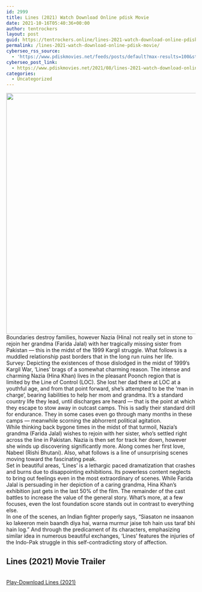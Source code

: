 ```yaml
---
id: 2999
title: Lines (2021) Watch Download Online pdisk Movie
date: 2021-10-16T05:40:36+00:00
author: tentrockers
layout: post
guid: https://tentrockers.online/lines-2021-watch-download-online-pdisk-movie/
permalink: /lines-2021-watch-download-online-pdisk-movie/
cyberseo_rss_source:
  - 'https://www.pdiskmovies.net/feeds/posts/default?max-results=100&start-index=801'
cyberseo_post_link:
  - https://www.pdiskmovies.net/2021/08/lines-2021-watch-download-online-pdisk.html
categories:
  - Uncategorized
---
```

<div class="separator">
  <a href="https://1.bp.blogspot.com/-Nj0EF6VnXc8/YSda0MC1j6I/AAAAAAAAAZg/GtTfXLOhzsU7rkqAzMUqgWl1VJIxwZOLQCLcBGAsYHQ/s960/Lines%2B%25282021%2529%2BWatch%2BDownload%2BOnline%2Bpdisk%2BMovie.jpg" imageanchor="1"><img loading="lazy" border="0" data-original-height="960" data-original-width="775" height="640" src="https://1.bp.blogspot.com/-Nj0EF6VnXc8/YSda0MC1j6I/AAAAAAAAAZg/GtTfXLOhzsU7rkqAzMUqgWl1VJIxwZOLQCLcBGAsYHQ/w516-h640/Lines%2B%25282021%2529%2BWatch%2BDownload%2BOnline%2Bpdisk%2BMovie.jpg" width="516" /></a>
</div>

<div>
  <div>
    <span>Boundaries destroy families, however Nazia (Hina) not really set in stone to rejoin her grandma (Farida Jalal) with her tragically missing sister from Pakistan — this in the midst of the 1999 Kargil struggle. What follows is a muddled relationship past borders that in the long run ruins her life.&nbsp;</span>
  </div>
  
  <div>
    <span>Survey: Depicting the existences of those dislodged in the midst of 1999&#8217;s Kargil War, &#8216;Lines&#8217; brags of a somewhat charming reason. The intense and charming Nazia (Hina Khan) lives in the pleasant Poonch region that is limited by the Line of Control (LOC). She lost her dad there at LOC at a youthful age, and from that point forward, she&#8217;s attempted to be the &#8216;man in charge&#8217;, bearing liabilities to help her mom and grandma. It&#8217;s a standard country life they lead, until discharges are heard — that is the point at which they escape to stow away in outcast camps. This is sadly their standard drill for endurance. They in some cases even go through many months in these camps — meanwhile scorning the abhorrent political agitation.&nbsp;</span>
  </div>
  
  <div>
    <span>While thinking back bygone times in the midst of that turmoil, Nazia&#8217;s grandma (Farida Jalal) wishes to rejoin with her sister, who&#8217;s settled right across the line in Pakistan. Nazia is then set for track her down, however she winds up discovering significantly more. Along comes her first love, Nabeel (Rishi Bhutani). Also, what follows is a line of unsurprising scenes moving toward the fascinating peak.&nbsp;</span>
  </div>
  
  <div>
    <span>Set in beautiful areas, &#8216;Lines&#8217; is a lethargic paced dramatization that crashes and burns due to disappointing exhibitions. Its powerless content neglects to bring out feelings even in the most extraordinary of scenes. While Farida Jalal is persuading in her depiction of a caring grandma, Hina Khan&#8217;s exhibition just gets in the last 50% of the film. The remainder of the cast battles to increase the value of the general story. What&#8217;s more, at a few focuses, even the lost foundation score stands out in contrast to everything else.&nbsp;</span>
  </div>
  
  <div>
    <span>In one of the scenes, an Indian fighter properly says, &#8220;Siasaton ne insaanon ko lakeeron mein baandh diya hai, warna murmur jaise toh hain uss taraf bhi hain log.&#8221; And through the predicament of its characters, emphasizing similar idea in numerous beautiful exchanges, &#8216;Lines&#8217; features the injuries of the Indo-Pak struggle in this self-contradicting story of affection.</span>
  </div>
</div>

<div>
  <h2>
    <span>Lines (2021) Movie Trailer</span>
  </h2>
</div>

  
<a href="https://kofilink.com/1/bnYyaXhwMDA0NmVk?dn=1" onclick="window.open('https://kofilink.com/1/bnYyaXhwMDA0NmVk?dn=1','popup','width=600,height=600'); return false;" target="popup" rel="noopener"><br /> Play-Download Lines (2021)<br /> </a>